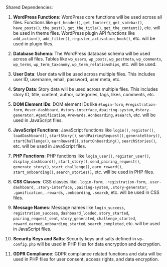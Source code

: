 Shared Dependencies:

1. **WordPress Functions**: WordPress core functions will be used across all files. Functions like `get_header()`, `get_footer()`, `get_sidebar()`, `have_posts()`, `the_post()`, `get_the_title()`, `get_the_content()`, etc. will be used in theme files. WordPress plugin API functions like `add_action()`, `add_filter()`, `register_activation_hook()`, etc. will be used in plugin files.

2. **Database Schema**: The WordPress database schema will be used across all files. Tables like `wp_users`, `wp_posts`, `wp_postmeta`, `wp_comments`, `wp_terms`, `wp_term_taxonomy`, `wp_term_relationships`, etc. will be used.

3. **User Data**: User data will be used across multiple files. This includes user ID, username, email, password, user meta, etc.

4. **Story Data**: Story data will be used across multiple files. This includes story ID, title, content, author, categories, tags, likes, comments, etc.

5. **DOM Element IDs**: DOM element IDs like `#login-form`, `#registration-form`, `#user-dashboard`, `#story-interface`, `#pairing-system`, `#story-generator`, `#gamification`, `#rewards`, `#onboarding`, `#search`, etc. will be used in JavaScript files.

6. **JavaScript Functions**: JavaScript functions like `login()`, `register()`, `loadDashboard()`, `startStory()`, `sendPairingRequest()`, `generateStory()`, `startChallenge()`, `earnReward()`, `startOnboarding()`, `searchStories()`, etc. will be used in JavaScript files.

7. **PHP Functions**: PHP functions like `login_user()`, `register_user()`, `display_dashboard()`, `start_story()`, `send_pairing_request()`, `generate_story()`, `start_challenge()`, `earn_reward()`, `start_onboarding()`, `search_stories()`, etc. will be used in PHP files.

8. **CSS Classes**: CSS classes like `.login-form`, `.registration-form`, `.user-dashboard`, `.story-interface`, `.pairing-system`, `.story-generator`, `.gamification`, `.rewards`, `.onboarding`, `.search`, etc. will be used in CSS files.

9. **Message Names**: Message names like `login_success`, `registration_success`, `dashboard_loaded`, `story_started`, `pairing_request_sent`, `story_generated`, `challenge_started`, `reward_earned`, `onboarding_started`, `search_completed`, etc. will be used in JavaScript files.

10. **Security Keys and Salts**: Security keys and salts defined in `wp-config.php` will be used in PHP files for data encryption and decryption.

11. **GDPR Compliance**: GDPR compliance related functions and data will be used in PHP files for user consent, access rights, and data encryption.